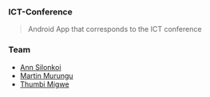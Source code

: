### ICT-Conference
>Android App that corresponds to the ICT conference


### Team
* [Ann Silonkoi](https://github.com/nitaryn)
* [Martin Murungu](https://github.com/marto-k)
* [Thumbi Migwe](https://github.com/thumbimigwe)

